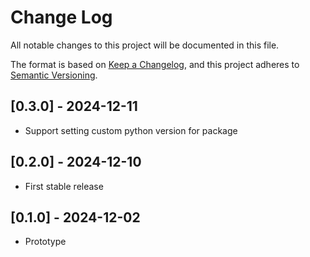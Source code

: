 # Change Log

All notable changes to this project will be documented in this file.

The format is based on [Keep a Changelog](https://keepachangelog.com/en/1.0.0/),
and this project adheres to [Semantic Versioning](https://semver.org/spec/v2.0.0.html).

## [0.3.0] - 2024-12-11

- Support setting custom python version for package

## [0.2.0] - 2024-12-10

- First stable release

## [0.1.0] - 2024-12-02

- Prototype
